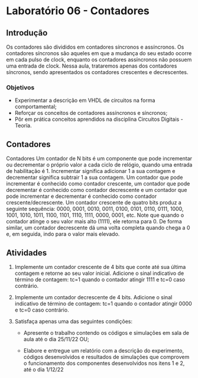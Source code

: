 # Laboratório 06 - Contadores

## Introdução

Os contadores são divididos em contadores síncronos e assíncronos. Os contadores síncronos são aqueles em que a mudança do seu estado ocorre em cada pulso de clock, enquanto os contadores assíncronos não possuem uma entrada de clock. Nessa aula, trataremos apenas dos contadores síncronos, sendo apresentados os contadores crescentes e decrescentes.

### Objetivos

- Experimentar a descrição em VHDL de circuitos na forma comportamental; 
- Reforçar os conceitos de contadores assíncronos e síncronos;
- Pôr em prática conceitos aprendidos na disciplina Circuitos Digitais - Teoria.

## Contadores

Contadores Um contador de N bits é um componente que pode incrementar ou decrementar o próprio valor a cada ciclo de relógio, quando uma entrada de habilitação é 1. Incrementar significa adicionar 1 a sua contagem e decrementar significa subtrair 1 a sua contagem. Um contador que pode incrementar é conhecido como contador crescente, um contador que pode decrementar é conhecido como contador decrescente e um contador que pode incrementar e decrementar é conhecido como contador crescente/decrescente.
Um contador crescente de quatro bits produz a seguinte sequência: 0000, 0001, 0010, 0011, 0100, 0101, 0110, 0111, 1000, 1001, 1010, 1011, 1100, 1101, 1110, 1111, 0000, 0001, etc. Note que quando o contador atinge o seu valor mais alto (1111), ele retorna para 0. De forma similar, um contador decrescente dá uma volta completa quando chega a 0 e, em seguida, indo para o valor mais elevado.

## Atividades

1. Implemente um contador crescente de 4 bits que conte até sua última contagem e retorne ao seu valor inicial. Adicione o sinal indicativo de término de contagem: tc=1 quando o contador atingir 1111 e tc=0 caso contrário.

2. Implemente um contador decrescente de 4 bits. Adicione o sinal indicativo de término de contagem: tc=1 quando o contador atingir 0000 e tc=0 caso contrário.

3. Satisfaça apenas uma das seguintes condições: 
    - Apresente o trabalho contendo os códigos e simulações em sala de aula até o dia 25/11/22 OU; 

    - Elabore e entregue um relatório com a descrição do experimento, códigos desenvolvidos e resultados de simulações que comprovem o funcionamento dos componentes desenvolvidos nos itens 1 e 2, até o dia 1/12/22
